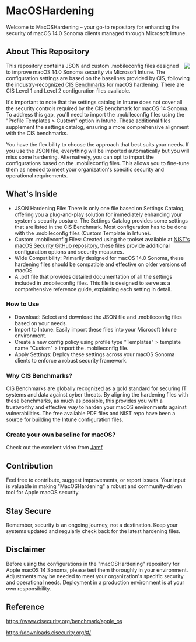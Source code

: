 # MacOSHardening

Welcome to MacOSHardening – your go-to repository for enhancing the security of macOS 14.0 Sonoma clients managed through Microsoft Intune.

## About This Repository
<img align="right" src="https://rietveld-ict.nl/wp-content/uploads/2023/12/shield_small.png"/>

This repository contains JSON and custom .mobileconfig files designed to improve macOS 14.0 Sonoma security via Microsoft Intune. The configuration settings are based on the baselines provided by CIS, following the industry-recognized [CIS Benchmarks](https://www.cisecurity.org/benchmark/apple_os) for macOS hardening. There are CIS Level 1 and Level 2 configuration files available.

It's important to note that the settings catalog in Intune does not cover all the security controls required by the CIS benchmark for macOS 14 Sonoma. To address this gap, you'll need to import the .mobileconfig files using the "Profile Templates > Custom" option in Intune. These additional files supplement the settings catalog, ensuring a more comprehensive alignment with the CIS benchmarks.

You have the flexibility to choose the approach that best suits your needs. If you use the JSON file, everything will be imported automatically but you will miss some hardening. Alternatively, you can opt to import the configurations based on the .mobileconfig files. This allows you to fine-tune them as needed to meet your organization's specific security and operational requirements.

## What's Inside
* JSON Hardening File: There is only one file based on Settings Catalog, offering you a plug-and-play solution for immediately enhancing your system's security posture. The Settings Catalog provides some settings that are listed in the CIS Benchmark. Most configuration has to be done with the .mobileconfig files (Custom Template in Intune).
* Custom .mobileconfig Files: Created using the toolset available at [NIST's macOS Security GitHub repository](https://github.com/usnistgov/macos_security), these files provide additional configuration options and security measures.
* Wide Compatibility: Primarily designed for macOS 14.0 Sonoma, these hardening files should be compatible and effective on older versions of macOS.
* A .pdf file that provides detailed documentation of all the settings included in .mobileconfig files. This file is designed to serve as a comprehensive reference guide, explaining each setting in detail. 

### How to Use
* Download: Select and download the JSON file and .mobileconfig files based on your needs.
* Import to Intune: Easily import these files into your Microsoft Intune environment.
* Create a new config policy using profile type "Templates" > template name "Custom" > import the .mobileconfig file.
* Apply Settings: Deploy these settings across your macOS Sonoma clients to enforce a robust security framework.

### Why CIS Benchmarks?
CIS Benchmarks are globally recognized as a gold standard for securing IT systems and data against cyber threats. By aligning the hardening files with these benchmarks, as much as possible, this provides you with a trustworthy and effective way to harden your macOS environments against vulnerabilities. The free available PDF files and NIST repo have been a source for building the Intune configuration files.

### Create your own baseline for macOS?
Check out the excelent video from [Jamf](https://youtu.be/pYDfrYQrfqc)

## Contribution
Feel free to contribute, suggest improvements, or report issues. Your input is valuable in making "MacOSHardening" a robust and community-driven tool for Apple macOS security.

## Stay Secure
Remember, security is an ongoing journey, not a destination. Keep your systems updated and regularly check back for the latest hardening files.

## Disclaimer
Before using the configurations in the "macOSHardening" repository for Apple macOS 14 Sonoma, please test them thoroughly in your environment. Adjustments may be needed to meet your organization's specific security and operational needs. Deployment in a production environment is at your own responsibility.

## Reference
https://www.cisecurity.org/benchmark/apple_os

https://downloads.cisecurity.org/#/

